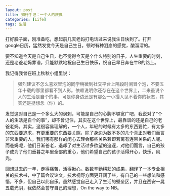 ```yaml
---
layout: post
title: 知行手记：一个人的庆典
categories: [Life]
tags: 生活
---
```


打好臊子面，刚准备吃，想起前几天老妈打电话过来说我生日快到了。打开google日历，猛然发觉今天是自己生日。顿时有种泪崩的感觉，酸溜溜的。

要不知道今天是自己生日，也不觉得今天是个什么特别的日子。人生重要的时刻，还是老爸老妈靠谱，只能默默地祝自己生日快乐，祝自己早日奔在牛B的路上。

我记得我曾在班上秋秋小组里说：

> 强烈建议不怎么喜欢冒泡的同学稍微到社交平台上隔段时间冒个泡，不要五年十载的哪里都看不到人影。依赖说明你还存在在这个世界上，二来虽说个人的生活是自个的事，可是你身边还是有那么一小撮人见不着你的状态，其实还是挺想念（你）的。

发觉这对自己是一个多么大的讽刺，可能是自己的心胸不够宽广吧，我说对了“个人的生活是自个的事”，却不曾记住，其实在这个世界上，最靠谱的还是自己的老爸老妈。其实，这很容易理解的，一个人，年轻的时候有太多的东西要忙，有太多的东西要追求，有更重要的东西要关照，除了身边为数不多的几个真正对我们而言非常重要的人，我们哪有那样的闲心去理会那些关系若即若离有连带关系的人呢。而爸妈呢，他们日渐苍老，退却了对生活过多欲望的追逐，对他们而言，自己的孩子成为了他们垂暮之年里全部的重心，他们希望自己的孩子活得开心，快乐，风光。

回想过去的一年，走得痛苦，活得揪心。数数辛勤耕耘的成果，翻译了一本专业相关的技术书，中了篇会议论文，技术视野方面更开阔了些，有自己的一些想法和感悟，不多，但自己以此自乐。虽然感觉自己走入了生活的壁垒区，并且在西安一晃五载光阴，我依然会誓守自己的理想，On the way to NB。